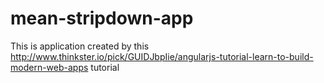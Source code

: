 mean-stripdown-app
==================

This is application created by this http://www.thinkster.io/pick/GUIDJbpIie/angularjs-tutorial-learn-to-build-modern-web-apps tutorial
